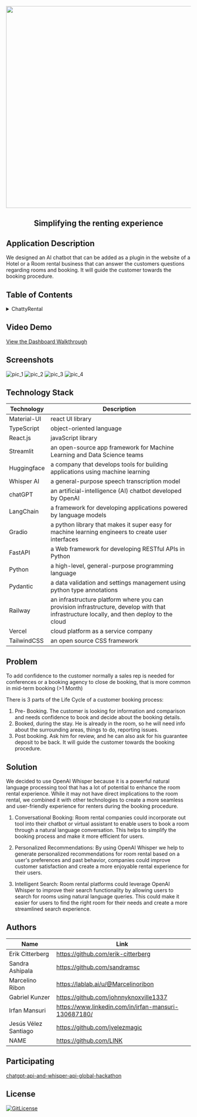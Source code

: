 <!-- PROJECT TITLE -->
  <div id="header" align="center">
  <img src="https://user-images.githubusercontent.com/19821445/230167293-c516e09e-5630-4992-a9b7-80c3a72b6a77.png" width="550" width="250"/>
</div>
 <h2 2 align="center">
    Simplifying the renting experience
    <br />
    </h2>

## Application Description

We designed an AI chatbot that can be added as a plugin in the website of a Hotel or a Room rental business that can answer the customers questions regarding rooms and booking. It will guide the customer towards the booking procedure.

## Table of Contents

<details>
<summary>ChattyRental</summary>

- [Application Description](#application-description)
- [Table of Contents](#table-of-contents)
- [Project Demo](#demo)
- [Screenshots](#screenshots)
- [Technology Stack](#technology-stack)
- [Problem](#problem)
- [Solution](#solution)
- [Features](#features)
- [How to use the app](#how-to-use-the-app)
- [Collaborators](#collaborators)
- [References](#references)
- [Participating](#participating)
- [License](#license)

</details>

## Video Demo

[View the Dashboard Walkthrough](https://youtu.be/n41foi7docg)

## Screenshots
![pic_1](https://user-images.githubusercontent.com/19821445/229638515-b808329c-0c47-406b-8969-241209a57f0a.PNG)
![pic_2](https://user-images.githubusercontent.com/19821445/229638532-ae4d8a36-a8d1-477c-bb69-c2127dec520e.PNG)
![pic_3](https://user-images.githubusercontent.com/19821445/229638545-55743f7b-5c9a-451c-9dfd-8a8933a93c56.PNG)
![pic_4](https://user-images.githubusercontent.com/19821445/229638483-4b9f7237-27d2-4380-9154-ea40cad5c868.PNG)

## Technology Stack

| Technology       | Description                                   |
| ---------------- | --------------------------------------------- |
| Material-UI      | react UI library                              |
| TypeScript       | object-oriented language                      |
| React.js         | javaScript library                            |
| Streamlit         |   an open-source app framework for Machine Learning and Data Science teams        |
| Huggingface          |   a company that develops tools for building applications using machine learning
| Whisper AI          |   a general-purpose speech transcription model|
| chatGPT          |   an artificial-intelligence (AI) chatbot developed by OpenAI                     |
| LangChain          |    a framework for developing applications powered by language models                   |
| Gradio          |    a python library that makes it super easy for machine learning engineers to create user interfaces                   |
| FastAPI          |   a Web framework for developing RESTful APIs in Python       |
| Python          |    a high-level, general-purpose programming language       |
| Pydantic          |   a data validation and settings management using python type annotations       |
| Railway          |  an infrastructure platform where you can provision infrastructure, develop with that infrastructure locally, and then deploy to the cloud  |     
| Vercel          |   cloud platform as a service company                    |
| TailwindCSS          |   an open source CSS framework       |

## Problem

To add confidence to the customer normally a sales rep is needed for conferences or a booking agency to close de booking, that is more common in mid-term booking 
(>1 Month)

There is 3 parts of the Life Cycle of a customer booking process:

1. Pre- Booking. The customer is looking for information and comparison and needs confidence to book and decide about the booking details.
2. Booked, during the stay. He is already in the room, so he will need info about the surrounding areas, things to do, reporting issues.
3. Post booking. Ask him for review, and he can also ask for his guarantee deposit to be back. It will guide the customer towards the booking procedure.

## Solution

We decided to use OpenAI Whisper because it is a powerful natural language processing tool that has a lot of potential to enhance the room rental experience. While it may not have direct implications to the room rental, we combined it with other technologies to create a more seamless and user-friendly experience for renters during the booking procedure.

1. Conversational Booking: Room rental companies could incorporate out tool into their chatbot or virtual assistant to enable users to book a room through a natural language conversation. This helps to simplify the booking process and make it more efficient for users.

2. Personalized Recommendations: By using OpenAI Whisper we help to generate personalized recommendations for room rental based on a user's preferences and past behavior, companies could improve customer satisfaction and create a more enjoyable rental experience for their users.

3. Intelligent Search: Room rental platforms could leverage OpenAI Whisper to improve their search functionality by allowing users to search for rooms using natural language queries. This could make it easier for users to find the right room for their needs and create a more streamlined search experience.


## Authors

| Name            | Link                                   |
| --------------- | -------------------------------------- |
| Erik Citterberg | https://github.com/erik-citterberg |
| Sandra Ashipala | https://github.com/sandramsc |
| Marcelino Ribon | https://lablab.ai/u/@Marcelinoribon |
| Gabriel Kunzer | https://github.com/johnnyknoxville1337 |
| Irfan Mansuri | https://www.linkedin.com/in/irfan-mansuri-130687180/ |
| Jesús Vélez Santiago | https://github.com/jvelezmagic |
| NAME | https://github.com/LINK |

## Participating
[chatgpt-api-and-whisper-api-global-hackathon](https://lablab.ai/event/chatgpt-api-and-whisper-api-global-hackathon)

## License

[![GitLicense](https://img.shields.io/badge/License-MIT-lime.svg)](https://github.com/sandramsc/ChattyRental/blob/master/LICENSE.md)
